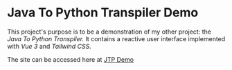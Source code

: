 # Java To Python Transpiler Demo

This project's purpose is to be a demonstration of my other project: the *Java
To Python Transpiler.* It contains a reactive user interface implemented with
*Vue 3* and *Tailwind CSS.*

The site can be accessed here at [JTP Demo](https://javatopythontranspilerdemo.onrender.com/)

